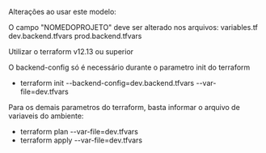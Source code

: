 Alterações ao usar este modelo:

O campo "NOMEDOPROJETO" deve ser alterado nos arquivos:
variables.tf
dev.backend.tfvars
prod.backend.tfvars


Utilizar o terraform v12.13 ou superior

O backend-config só é necessário durante o parametro init do terraform

 - terraform init --backend-config=dev.backend.tfvars --var-file=dev.tfvars

Para os demais parametros do terraform, basta informar o arquivo de variaveis do ambiente:
 - terraform plan --var-file=dev.tfvars
 - terraform apply --var-file=dev.tfvars
